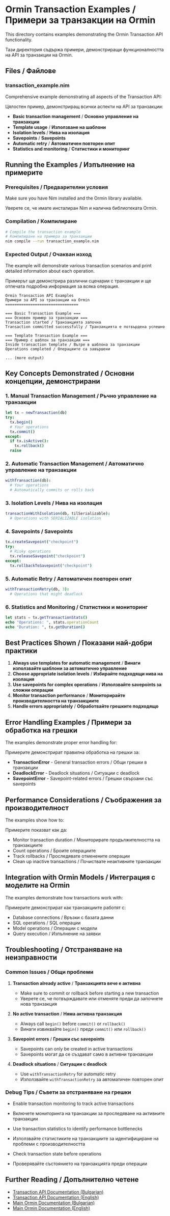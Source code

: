 # Ormin Transaction Examples / Примери за транзакции на Ormin

This directory contains examples demonstrating the Ormin Transaction API functionality.

Тази директория съдържа примери, демонстриращи функционалността на API за транзакции на Ormin.

## Files / Файлове

### transaction_example.nim

Comprehensive example demonstrating all aspects of the Transaction API:

Цялостен пример, демонстриращ всички аспекти на API за транзакции:

- **Basic transaction management** / **Основно управление на транзакции**
- **Template usage** / **Използване на шаблони**
- **Isolation levels** / **Нива на изолация**
- **Savepoints** / **Savepoints**
- **Automatic retry** / **Автоматичен повторен опит**
- **Statistics and monitoring** / **Статистики и мониторинг**

## Running the Examples / Изпълнение на примерите

### Prerequisites / Предварителни условия

Make sure you have Nim installed and the Ormin library available.

Уверете се, че имате инсталиран Nim и налична библиотеката Ormin.

### Compilation / Компилиране

```bash
# Compile the transaction example
# Компилиране на примера за транзакции
nim compile --run transaction_example.nim
```

### Expected Output / Очакван изход

The example will demonstrate various transaction scenarios and print detailed information about each operation.

Примерът ще демонстрира различни сценарии с транзакции и ще отпечата подробна информация за всяка операция.

```
Ormin Transaction API Examples
Примери за API за транзакции на Ormin
================================

=== Basic Transaction Example ===
=== Основен пример за транзакции ===
Transaction started / Транзакцията започна
Transaction committed successfully / Транзакцията е потвърдена успешно

=== Template Transaction Example ===
=== Пример с шаблон за транзакции ===
Inside transaction template / Вътре в шаблона за транзакции
Operations completed / Операциите са завършени

... (more output)
```

## Key Concepts Demonstrated / Основни концепции, демонстрирани

### 1. Manual Transaction Management / Ръчно управление на транзакции

```nim
let tx = newTransaction(db)
try:
  tx.begin()
  # Your operations
  tx.commit()
except:
  if tx.isActive():
    tx.rollback()
  raise
```

### 2. Automatic Transaction Management / Автоматично управление на транзакции

```nim
withTransaction(db):
  # Your operations
  # Automatically commits or rolls back
```

### 3. Isolation Levels / Нива на изолация

```nim
transactionWithIsolation(db, tilSerializable):
  # Operations with SERIALIZABLE isolation
```

### 4. Savepoints / Savepoints

```nim
tx.createSavepoint("checkpoint")
try:
  # Risky operations
  tx.releaseSavepoint("checkpoint")
except:
  tx.rollbackToSavepoint("checkpoint")
```

### 5. Automatic Retry / Автоматичен повторен опит

```nim
withTransactionRetry(db, 3):
  # Operations that might deadlock
```

### 6. Statistics and Monitoring / Статистики и мониторинг

```nim
let stats = tx.getTransactionStats()
echo "Operations: ", stats.operationCount
echo "Duration: ", tx.getDuration()
```

## Best Practices Shown / Показани най-добри практики

1. **Always use templates for automatic management** / **Винаги използвайте шаблони за автоматично управление**
2. **Choose appropriate isolation levels** / **Избирайте подходящи нива на изолация**
3. **Use savepoints for complex operations** / **Използвайте savepoints за сложни операции**
4. **Monitor transaction performance** / **Мониторирайте производителността на транзакциите**
5. **Handle errors appropriately** / **Обработвайте грешките подходящо**

## Error Handling Examples / Примери за обработка на грешки

The examples demonstrate proper error handling for:

Примерите демонстрират правилна обработка на грешки за:

- **TransactionError** - General transaction errors / Общи грешки в транзакции
- **DeadlockError** - Deadlock situations / Ситуации с deadlock
- **SavepointError** - Savepoint-related errors / Грешки свързани със savepoints

## Performance Considerations / Съображения за производителност

The examples show how to:

Примерите показват как да:

- Monitor transaction duration / Мониторирате продължителността на транзакциите
- Count operations / Броите операциите
- Track rollbacks / Проследявате отменените операции
- Clean up inactive transactions / Почиствате неактивните транзакции

## Integration with Ormin Models / Интеграция с моделите на Ormin

The examples demonstrate how transactions work with:

Примерите демонстрират как транзакциите работят с:

- Database connections / Връзки с базата данни
- SQL operations / SQL операции
- Model operations / Операции с модели
- Query execution / Изпълнение на заявки

## Troubleshooting / Отстраняване на неизправности

### Common Issues / Общи проблеми

1. **Transaction already active** / **Транзакцията вече е активна**
   - Make sure to commit or rollback before starting a new transaction
   - Уверете се, че потвърждавате или отменяте преди да започнете нова транзакция

2. **No active transaction** / **Няма активна транзакция**
   - Always call `begin()` before `commit()` or `rollback()`
   - Винаги извиквайте `begin()` преди `commit()` или `rollback()`

3. **Savepoint errors** / **Грешки със savepoints**
   - Savepoints can only be created in active transactions
   - Savepoints могат да се създават само в активни транзакции

4. **Deadlock situations** / **Ситуации с deadlock**
   - Use `withTransactionRetry` for automatic retry
   - Използвайте `withTransactionRetry` за автоматичен повторен опит

### Debug Tips / Съвети за отстраняване на грешки

- Enable transaction monitoring to track active transactions
- Включете мониторинга на транзакции за проследяване на активните транзакции

- Use transaction statistics to identify performance bottlenecks
- Използвайте статистиките на транзакциите за идентифициране на проблеми с производителността

- Check transaction state before operations
- Проверявайте състоянието на транзакцията преди операции

## Further Reading / Допълнително четене

- [Transaction API Documentation (Bulgarian)](../docs/transactions_api_bg.md)
- [Transaction API Documentation (English)](../docs/transactions_api_en.md)
- [Main Ormin Documentation (Bulgarian)](../docs/documentation_bg.md)
- [Main Ormin Documentation (English)](../docs/documentation_en.md)